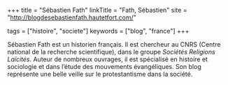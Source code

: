 +++
title = "Sébastien Fath"
linkTitle = "Fath, Sébastien"
site = "http://blogdesebastienfath.hautetfort.com/"

tags = ["histoire", "societe"]
keywords = ["blog", "france"]
+++

Sébastien Fath est un historien français. Il est chercheur au CNRS (Centre national de la recherche scientifique), dans le groupe *Sociétés Religions Laïcités*. Auteur de nombreux ouvrages, il est spécialisé en histoire et sociologie et dans l’étude des mouvements évangéliques. Son blog représente une belle veille sur le protestantisme dans la société.
